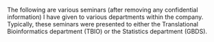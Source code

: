 The following are various seminars (after removing any confidential information) I have given to various departments within the company.
Typically, these seminars were presented to either the Translational Bioinformatics department (TBIO) or the Statistics department (GBDS).
